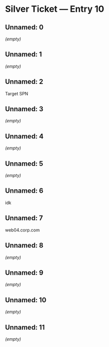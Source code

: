 # Silver Ticket — Entry 10

## Unnamed: 0

_(empty)_

## Unnamed: 1

_(empty)_

## Unnamed: 2

Target SPN

## Unnamed: 3

_(empty)_

## Unnamed: 4

_(empty)_

## Unnamed: 5

_(empty)_

## Unnamed: 6

idk

## Unnamed: 7

web04.corp.com

## Unnamed: 8

_(empty)_

## Unnamed: 9

_(empty)_

## Unnamed: 10

_(empty)_

## Unnamed: 11

_(empty)_

